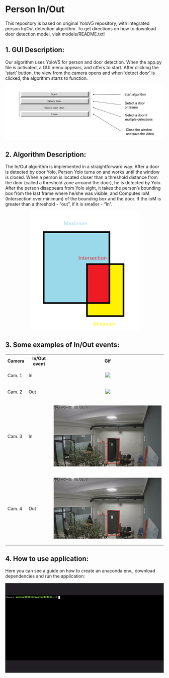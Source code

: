 # Person In/Out
This repository is based on original YoloV5 repository, with integrated person In/Out detection algorithm.
To get directions on how to download door detection model, visit models/README.txt!

## 1. GUI Description:
Our algorithm uses YoloV5 for person and door detection. 
When the app.py file is activated, a GUI menu appears, and offers to start. After clicking the ‘start’ button, the view from the camera opens and when ‘detect door’ is clicked, the algorithm starts to function. 
  

<p align="center">
  <img src="project_images/buttons.png" style='...'>
</p>


## 2. Algorithm Description:

The In/Out algorithm is implemented in a straightforward way. After a door is detected by door Yolo, Person Yolo turns on and works until the window is closed.
When a person is located closer than a threshold distance from the door (called a threshold zone arround the door), he is detected by Yolo. After the person disappears from Yolo sight, it takes the person’s bounding box from the last frame where he/she was visible, and Computes IoM (Intersection over minimum) of the bounding box and the door. If the IoM is greater than a threshold - “out”, if it is smaller - “In”. 

<p align="center">
  <img src="project_images/iom.png" style='...'>
</p>

## 3. Some examples of In/Out events:
<table style="width:100%">
  <tr>
    <th>Camera</th>
    <th>In/Out event</th>
    <th>Gif</th>
  </tr>
  <tr>
    <td>Cam. 1</td>
    <td>In</td>
    <td>
        <p align="center">
          <img src="project_images/in1.gif" style='...'>
        </p>
    </td>
  </tr>
  <tr>
    <td>Cam. 2</td>
    <td>Out</td>
    <td>
        <p align="center">
          <img src="project_images/out1.gif" style='...'>
        </p>
    </td>
  </tr>
  <tr>
    <td>Cam. 3</td>
    <td>In</td>
    <td>
        <p align="center">
          <img src="project_images/in2.gif" style='...'>
        </p>
    </td>
  </tr>
  <tr>
    <td>Cam. 4</td>
    <td>Out</td>
    <td>
        <p align="center">
          <img src="project_images/out2.gif" style='...'>
        </p>
    </td>
  </tr>
</table>

## 4. How to use application:
Here you can see a guide on how to create an anaconda env., download dependencies and run the application:

<p align="center">
  <img src="project_images/demo.gif" style='...'>
</p>